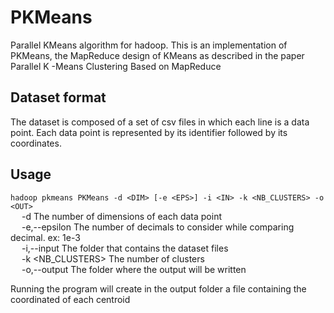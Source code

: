 # PKMeans
Parallel KMeans algorithm for hadoop. This is an implementation of PKMeans, the MapReduce design of KMeans as described in the paper Parallel K -Means Clustering Based on MapReduce

## Dataset format
The dataset is composed of a set of csv files in which each line is a data point. Each data point is represented by its identifier followed by its coordinates.

## Usage
`hadoop pkmeans PKMeans -d <DIM> [-e <EPS>] -i <IN> -k <NB_CLUSTERS> -o <OUT>`  
&ensp;&ensp; -d <DIM>             The number of dimensions of each data point  
&ensp;&ensp; -e,--epsilon <EPS>   The number of decimals to consider while comparing decimal. ex: 1e-3   
&ensp;&ensp;  -i,--input <IN>      The folder that contains the dataset files   
&ensp;&ensp;  -k <NB_CLUSTERS>     The number of clusters   
&ensp;&ensp;  -o,--output <OUT>    The folder where the output will be written   

Running the program will create in the output folder a file containing the coordinated of each centroid